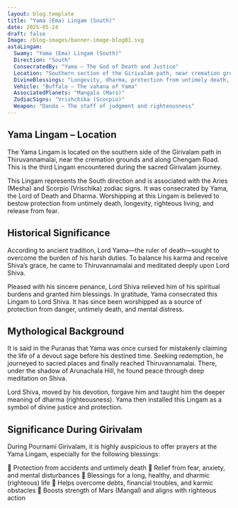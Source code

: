 ```yaml
---
layout: blog.template
title: "Yama (Ema) Lingam (South)"
date: 2025-05-24
draft: false
Image: /blog-images/banner-image-blog01.svg
astaLingam:
  Swamy: "Yama (Ema) Lingam (South)"
  Direction: "South"
  ConsecratedBy: "Yama – The God of Death and Justice"
  Location: "Southern section of the Girivalam path, near cremation grounds on Chengam Road"
  DivineBlessings: "Longevity, dharma, protection from untimely death, and liberation from fear"
  Vehicle: "Buffalo – The vahana of Yama"
  AssociatedPlanets: "Mangala (Mars)"
  ZodiacSigns: "Vrishchika (Scorpio)"
  Weapon: "Danda – The staff of judgment and righteousness"
---
```


## Yama Lingam – Location

The Yama Lingam is located on the southern side of the Girivalam path in Thiruvannamalai, near the cremation grounds and along Chengam Road. This is the third Lingam encountered during the sacred Girivalam journey.

This Lingam represents the South direction and is associated with the Aries (Mesha) and Scorpio (Vrischika) zodiac signs. It was consecrated by Yama, the Lord of Death and Dharma. Worshipping at this Lingam is believed to bestow protection from untimely death, longevity, righteous living, and release from fear.

## Historical Significance

According to ancient tradition, Lord Yama—the ruler of death—sought to overcome the burden of his harsh duties. To balance his karma and receive Shiva’s grace, he came to Thiruvannamalai and meditated deeply upon Lord Shiva.

Pleased with his sincere penance, Lord Shiva relieved him of his spiritual burdens and granted him blessings. In gratitude, Yama consecrated this Lingam to Lord Shiva. It has since been worshipped as a source of protection from danger, untimely death, and mental distress.

## Mythological Background

It is said in the Puranas that Yama was once cursed for mistakenly claiming the life of a devout sage before his destined time. Seeking redemption, he journeyed to sacred places and finally reached Thiruvannamalai. There, under the shadow of Arunachala Hill, he found peace through deep meditation on Shiva.

Lord Shiva, moved by his devotion, forgave him and taught him the deeper meaning of dharma (righteousness). Yama then installed this Lingam as a symbol of divine justice and protection.

## Significance During Girivalam

During Pournami Girivalam, it is highly auspicious to offer prayers at the Yama Lingam, especially for the following blessings:

🙏 Protection from accidents and untimely death
🙏 Relief from fear, anxiety, and mental disturbances
🙏 Blessings for a long, healthy, and dharmic (righteous) life
🙏 Helps overcome debts, financial troubles, and karmic obstacles
🙏 Boosts strength of Mars (Mangal) and aligns with righteous action